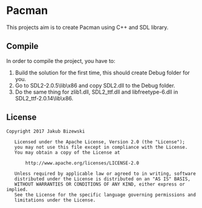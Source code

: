 # Pacman
This projects aim is to create Pacman using C++ and SDL library.

## Compile
In order to compile the project, you have to:
1. Build the solution for the first time, this should create Debug folder for you.
2. Go to SDL2-2.0.5\lib\x86 and copy SDL2.dll to the Debug folder.
3. Do the same thing for zlib1.dll, SDL2_ttf.dll and libfreetype-6.dll in SDL2_ttf-2.0.14\lib\x86.
## License
```
Copyright 2017 Jakub Bizewski

   Licensed under the Apache License, Version 2.0 (the "License");
   you may not use this file except in compliance with the License.
   You may obtain a copy of the License at

       http://www.apache.org/licenses/LICENSE-2.0

   Unless required by applicable law or agreed to in writing, software
   distributed under the License is distributed on an "AS IS" BASIS,
   WITHOUT WARRANTIES OR CONDITIONS OF ANY KIND, either express or implied.
   See the License for the specific language governing permissions and
   limitations under the License.
```

